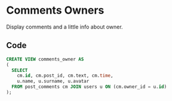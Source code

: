# Comments Owners

Display comments and a little info about owner.

## Code

```sql
CREATE VIEW comments_owner AS
(
  SELECT
  	cm.id, cm.post_id, cm.text, cm.time,
  	u.name, u.surname, u.avatar
  FROM post_comments cm JOIN users u ON (cm.owner_id = u.id)
);
```
